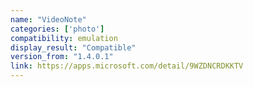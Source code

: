 ```yaml
---
name: "VideoNote"
categories: ['photo']
compatibility: emulation
display_result: "Compatible"
version_from: "1.4.0.1"
link: https://apps.microsoft.com/detail/9WZDNCRDKKTV
---
```

